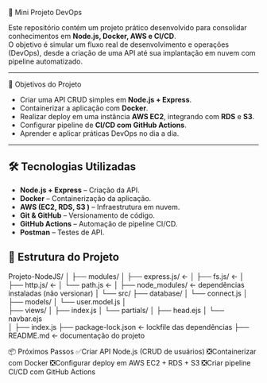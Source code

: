 🚀 Mini Projeto DevOps

Este repositório contém um projeto prático desenvolvido para consolidar conhecimentos em **Node.js, Docker, AWS e CI/CD**.  
O objetivo é simular um fluxo real de desenvolvimento e operações (DevOps), desde a criação de uma API até sua implantação em nuvem com pipeline automatizado.

---
📌 Objetivos do Projeto 
- Criar uma API CRUD simples em **Node.js + Express**.
- Containerizar a aplicação com **Docker**.
- Realizar deploy em uma instância **AWS EC2**, integrando com **RDS** e **S3**.
- Configurar pipeline de **CI/CD com GitHub Actions**.
- Aprender e aplicar práticas DevOps no dia a dia.

---

## 🛠️ Tecnologias Utilizadas
- **Node.js + Express** – Criação da API.
- **Docker** – Containerização da aplicação.
- **AWS (EC2, RDS, S3 )** – Infraestrutura em nuvem.
- **Git & GitHub** – Versionamento de código.
- **GitHub Actions** – Automação de pipeline CI/CD.
- **Postman** – Testes de API.

## 📂 Estrutura do Projeto

Projeto-NodeJS/
│
├── modules/
│   ├── express.js/          ← 
│   ├── fs.js/               ← 
│   ├── http.js/             ← 
│   └── path.js              ← 
│
├── node_modules/              ← dependências instaladas (não versionar)
│
└── src/
    ├── database/
│       └── connect.js
│   
    ├── models/
│        └── user.model.js
│    
    ├── views/
│       ├── index.js
│       └── partials/
│           ├── head.ejs
│           └── navbar.ejs      
│
├── index.js
├── package-lock.json          ← lockfile das dependências
├── README.md                   ← documentação do projeto

📦 Próximos Passos
✅Criar API Node.js (CRUD de usuários)
❎Containerizar com Docker
❎Configurar deploy em AWS EC2 + RDS + S3
❎Criar pipeline CI/CD com GitHub Actions
